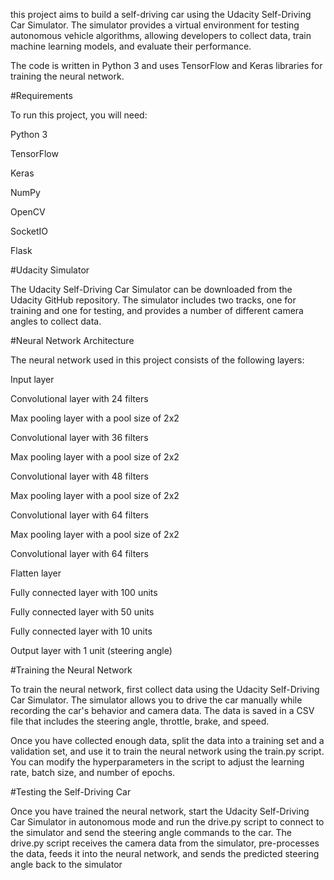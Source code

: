 this project aims to build a self-driving car using the Udacity Self-Driving Car Simulator. The simulator provides a virtual environment for testing autonomous vehicle algorithms, allowing developers to collect data, train machine learning models, and evaluate their performance.

The code is written in Python 3 and uses TensorFlow and Keras libraries for training the neural network.

#Requirements

To run this project, you will need:

Python 3

TensorFlow

Keras

NumPy

OpenCV

SocketIO

Flask

#Udacity Simulator

The Udacity Self-Driving Car Simulator can be downloaded from the Udacity GitHub repository. The simulator includes two tracks, one for training and one for testing, and provides a number of different camera angles to collect data.

#Neural Network Architecture

The neural network used in this project consists of the following layers:

Input layer

Convolutional layer with 24 filters

Max pooling layer with a pool size of 2x2

Convolutional layer with 36 filters

Max pooling layer with a pool size of 2x2

Convolutional layer with 48 filters

Max pooling layer with a pool size of 2x2

Convolutional layer with 64 filters

Max pooling layer with a pool size of 2x2

Convolutional layer with 64 filters

Flatten layer

Fully connected layer with 100 units

Fully connected layer with 50 units

Fully connected layer with 10 units

Output layer with 1 unit (steering angle)

#Training the Neural Network

To train the neural network, first collect data using the Udacity Self-Driving Car Simulator. The simulator allows you to drive the car manually while recording the car's behavior and camera data. The data is saved in a CSV file that includes the steering angle, throttle, brake, and speed.

Once you have collected enough data, split the data into a training set and a validation set, and use it to train the neural network using the train.py script. You can modify the hyperparameters in the script to adjust the learning rate, batch size, and number of epochs.

#Testing the Self-Driving Car

Once you have trained the neural network, start the Udacity Self-Driving Car Simulator in autonomous mode and run the drive.py script to connect to the simulator and send the steering angle commands to the car. The drive.py script receives the camera data from the simulator, pre-processes the data, feeds it into the neural network, and sends the predicted steering angle back to the simulator
